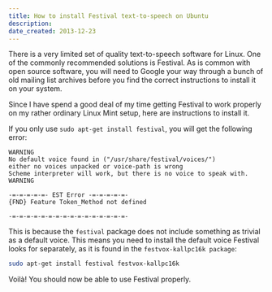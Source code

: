 ```yaml
---
title: How to install Festival text-to-speech on Ubuntu
description: 
date_created: 2013-12-23
---
```


There is a very limited set of quality text-to-speech software for Linux. One of the commonly recommended solutions is Festival. As is common with open source software, you will need to Google your way through a bunch of old mailing list archives before you find the correct instructions to install it on your system.

Since I have spend a good deal of my time getting Festival to work properly on my rather ordinary Linux Mint setup, here are instructions to install it.

If you only use `sudo apt-get install festival`, you will get the following error:

```
WARNING
No default voice found in ("/usr/share/festival/voices/")
either no voices unpacked or voice-path is wrong
Scheme interpreter will work, but there is no voice to speak with.
WARNING

-=-=-=-=-=- EST Error -=-=-=-=-=-
{FND} Feature Token_Method not defined

-=-=-=-=-=-=-=-=-=-=-=-=-=-=-=-=-
```

This is because the `festival` package does not include something as trivial as a default voice. This means you need to install the default voice Festival looks for separately, as it is found in the `festvox-kallpc16k package`:

```bash
sudo apt-get install festival festvox-kallpc16k
```

Voilà! You should now be able to use Festival properly.

